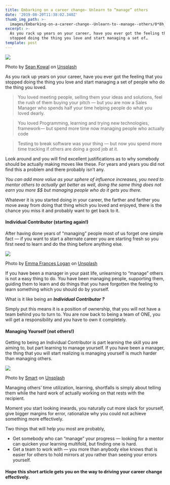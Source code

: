 ```yaml
---
title: Embarking on a career change— Unlearn to “manage” others
date: '2019-08-20T11:38:02.340Z'
thumb_img_path: >-
  images/Embarking-on-a-career-change--Unlearn-to--manage--others/0*8h_dMhu-i9cvHeVQ.jpg
excerpt: >-
  As you rack up years on your career, have you ever got the feeling that you
  stopped doing the thing you love and start managing a set of…
template: post
---
```

![](/images/Embarking-on-a-career-change--Unlearn-to--manage--others/0*8h_dMhu-i9cvHeVQ.jpg)

<figcaption>Photo by <a href="https://unsplash.com/@seankowal?utm_source=medium&amp;utm_medium=referral" data-href="https://unsplash.com/@seankowal?utm_source=medium&amp;utm_medium=referral" class="markup--anchor markup--figure-anchor" rel="photo-creator noopener" target="_blank">Sean Kowal</a> on&nbsp;<a href="https://unsplash.com?utm_source=medium&amp;utm_medium=referral" data-href="https://unsplash.com?utm_source=medium&amp;utm_medium=referral" class="markup--anchor markup--figure-anchor" rel="photo-source noopener" target="_blank">Unsplash</a></figcaption>

As you rack up years on your career, have you ever got the feeling that you stopped doing the thing you love and start managing a set of people who do the thing you loved.

> You loved meeting people, selling them your ideas and solutions, feel the rush of them buying your pitch — but you are now a Sales Manager who spends half your time helping people do what you loved dearly.

> You loved Programming, learning and trying new technologies, framework— but spend more time now managing people who actually code

> Testing to break software was your thing — but now you spend more time tracking if others are doing a good job at it.

Look around and you will find excellent justifications as to why somebody should be actually making moves like these. For years and years you did not find this a problem and there probably isn’t any.

*You can add more value as your sphere of influence increases, you need to mentor others to actually get better as well, doing the same thing does not earn you more $$ but managing people who do it gets you there.*

Whatever it is you started doing in your career, the farther and farther you move away from doing that thing which you loved and enjoyed, there is the chance you miss it and probably want to get back to it.

#### Individual Contributor (starting again!)

After having done years of “managing” people most of us forget one simple fact — if you want to start a alternate career you are starting fresh so you first need to learn and do the thing before anything else.

![](/images/Embarking-on-a-career-change--Unlearn-to--manage--others/0*b4klK9qk6i2vuRXD.jpg)

<figcaption>Photo by <a href="https://unsplash.com/@emmafranceslogan?utm_source=medium&amp;utm_medium=referral" data-href="https://unsplash.com/@emmafranceslogan?utm_source=medium&amp;utm_medium=referral" class="markup--anchor markup--figure-anchor" rel="photo-creator noopener" target="_blank">Emma Frances Logan</a> on&nbsp;<a href="https://unsplash.com?utm_source=medium&amp;utm_medium=referral" data-href="https://unsplash.com?utm_source=medium&amp;utm_medium=referral" class="markup--anchor markup--figure-anchor" rel="photo-source noopener" target="_blank">Unsplash</a></figcaption>

If you have been a manager in your past life, unlearning to “manage” others is not a easy thing to do. You have been managing people, supporting them, guiding them to learn and do things that you have forgotten the feeling to learn something which you should do by yourself.

What is it like being an ***Individual Contributor ?***

Simply put this means it is a position of ownership, that you will not have a team behind you to turn to. You are now back to being a team of ONE, you will get a responsibility and you have to own it completely.

#### Managing Yourself (not others!)

Getting to being an Individual Contributor is part learning the skill you are aiming to, but part learning to manage yourself. If you have been a manager, the thing that you will start realizing is managing yourself is much harder than managing others.

![](/images/Embarking-on-a-career-change--Unlearn-to--manage--others/0*MfhdM2QufgpEQZLI.jpg)

<figcaption>Photo by <a href="https://unsplash.com/@smartphotocourses?utm_source=medium&amp;utm_medium=referral" data-href="https://unsplash.com/@smartphotocourses?utm_source=medium&amp;utm_medium=referral" class="markup--anchor markup--figure-anchor" rel="photo-creator noopener" target="_blank">Smart</a> on&nbsp;<a href="https://unsplash.com?utm_source=medium&amp;utm_medium=referral" data-href="https://unsplash.com?utm_source=medium&amp;utm_medium=referral" class="markup--anchor markup--figure-anchor" rel="photo-source noopener" target="_blank">Unsplash</a></figcaption>

Managing others’ time utilization, learning, shortfalls is simply about telling them while the hard work of actually working on that rests with the recipient.

Moment you start looking inwards, you naturally cut more slack for yourself, give bigger margins for error, rationalize why you could not achieve something more effectively.

Two things that will help you most are probably,

*   Get somebody who can “manage” your progress — looking for a mentor can quicken your learning multifold, but finding one is hard.
*   Get a team to work with — you more than anybody else knows that is easier for others to hold mirrors at you rather than seeing your errors yourself.

#### Hope this short article gets you on the way to driving your career change effectively.
